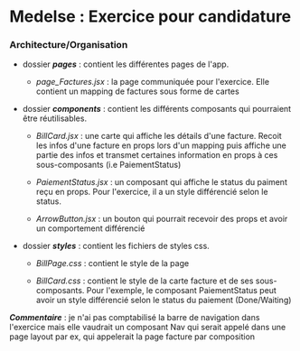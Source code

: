 # Medelse : Exercice pour candidature

### Architecture/Organisation

- dossier **_pages_** : contient les différentes pages de l'app.

  - _page_Factures.jsx_ : la page communiquée pour l'exercice. Elle contient un mapping de factures sous forme de cartes

- dossier **_components_** : contient les différents composants qui pourraient être réutilisables.

  - _BillCard.jsx_ : une carte qui affiche les détails d'une facture. Recoit les infos d'une facture en props lors d'un mapping puis affiche une partie des infos et transmet certaines information en props à ces sous-composants (i.e PaiementStatus)

  - _PaiementStatus.jsx_ : un composant qui affiche le status du paiment reçu en props. Pour l'exercice, il a un style différencié selon le status.

  - _ArrowButton.jsx_ : un bouton qui pourrait recevoir des props et avoir un comportement différencié

- dossier **_styles_** : contient les fichiers de styles css.

  - _BillPage.css_ : contient le style de la page

  - _BillCard.css_ : contient le style de la carte facture et de ses sous-composants. Pour l'exemple, le composant PaiementStatus peut avoir un style différencié selon le status du paiement (Done/Waiting)

**_Commentaire_** : je n'ai pas comptabilisé la barre de navigation dans l'exercice mais elle vaudrait un composant Nav qui serait appelé dans une page layout par ex, qui appelerait la page facture par composition
